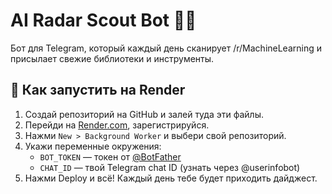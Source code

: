 # AI Radar Scout Bot 🤖📡

Бот для Telegram, который каждый день сканирует /r/MachineLearning и присылает свежие библиотеки и инструменты.

## 🚀 Как запустить на Render

1. Создай репозиторий на GitHub и залей туда эти файлы.
2. Перейди на [Render.com](https://render.com), зарегистрируйся.
3. Нажми `New > Background Worker` и выбери свой репозиторий.
4. Укажи переменные окружения:
   - `BOT_TOKEN` — токен от [@BotFather](https://t.me/BotFather)
   - `CHAT_ID` — твой Telegram chat ID (узнать через @userinfobot)
5. Нажми Deploy и всё! Каждый день тебе будет приходить дайджест.
